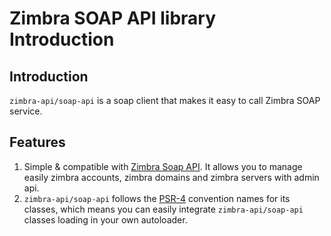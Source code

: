 Zimbra SOAP API library Introduction
=====================================

## Introduction
`zimbra-api/soap-api` is a soap client that makes it easy to call Zimbra SOAP service.

## Features
1. Simple & compatible with [Zimbra Soap API](https://wiki.zimbra.com/wiki/SOAP_API_Reference_Material_Beginning_with_ZCS_8).
It allows you to manage easily zimbra accounts, zimbra domains and zimbra servers with admin api.
1. `zimbra-api/soap-api` follows the [PSR-4](https://www.php-fig.org/psr/psr-4) convention names for its classes,
which means you can easily integrate `zimbra-api/soap-api` classes loading in your own autoloader.
